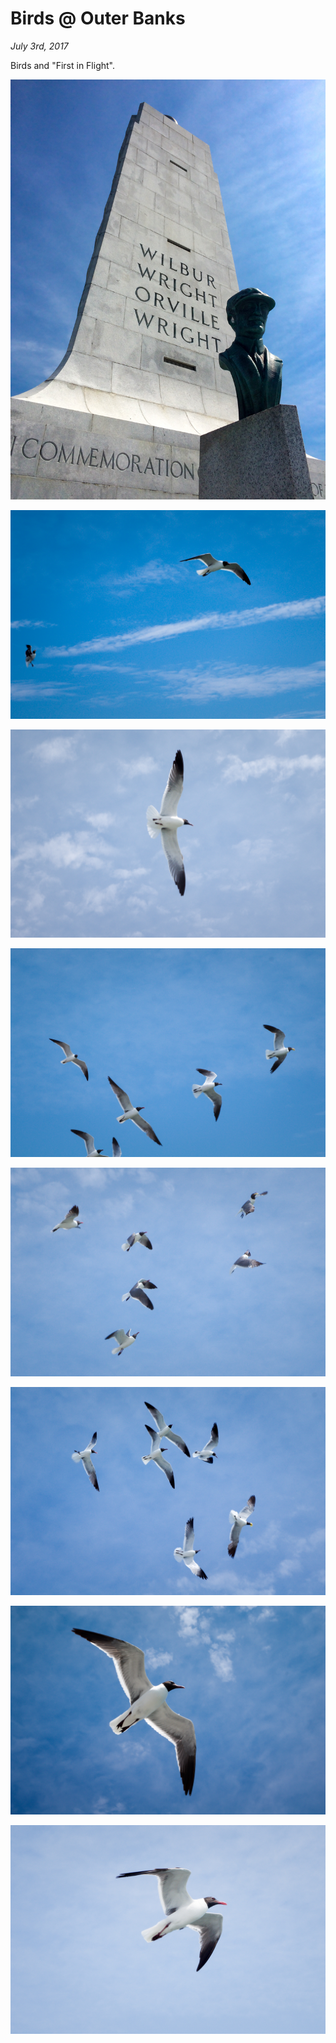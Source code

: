 # Birds @ Outer Banks

_July 3rd, 2017_

Birds and "First in Flight".

![](../../../static/images/swan/OuterBanks/IMG_0348.jpg)

![](../../../static/images/swan/OuterBanks/IMGP9686.jpg)

![](../../../static/images/swan/OuterBanks/IMGP9687.jpg)

![](../../../static/images/swan/OuterBanks/IMGP9688.jpg)

![](../../../static/images/swan/OuterBanks/IMGP9689.jpg)

![](../../../static/images/swan/OuterBanks/IMGP9690.jpg)

![](../../../static/images/swan/OuterBanks/IMGP9692.jpg)

![](../../../static/images/swan/OuterBanks/IMGP9698.jpg)



